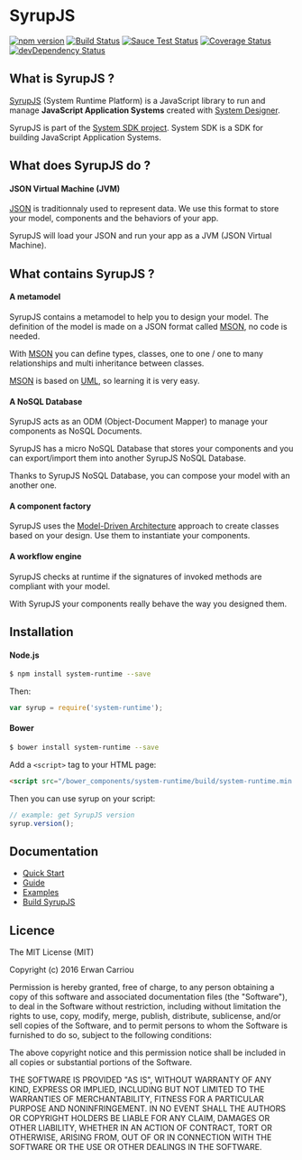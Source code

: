 # SyrupJS

[![npm version](https://badge.fury.io/js/system-runtime.svg)](http://badge.fury.io/js/system-runtime)
[![Build Status](https://travis-ci.org/system-sdk/system-runtime.svg?branch=master)](https://travis-ci.org/system-sdk/system-runtime)
[![Sauce Test Status](https://saucelabs.com/buildstatus/system-runtime)](https://saucelabs.com/u/system-runtime)
[![Coverage Status](https://coveralls.io/repos/github/system-sdk/system-runtime/badge.svg?branch=master)](https://coveralls.io/github/system-sdk/system-runtime?branch=master)
[![devDependency Status](https://david-dm.org/system-sdk/system-runtime/dev-status.svg)](https://david-dm.org/system-sdk/system-runtime#info=devDependencies)

## What is SyrupJS ?

[SyrupJS](https://syrupjs.github.io) (System Runtime Platform) is a JavaScript library to run and manage **JavaScript Application Systems** created with [System Designer](http://designfirst.io).

SyrupJS is part of the [System SDK project](https://github.com/system-sdk).
System SDK is a SDK for building JavaScript Application Systems.

## What does SyrupJS do ?

#### JSON Virtual Machine (JVM)

[JSON](http://json.org) is traditionnaly used to represent data. We use this format to store your model, components and the behaviors of your app.

SyrupJS will load your JSON and run your app as a JVM (JSON Virtual Machine).

## What contains SyrupJS ?

#### A metamodel

SyrupJS contains a metamodel to help you to design your model. The definition of the model is made on a JSON format called [MSON](https://syrupjs.readme.io/docs/design-your-model#section-mson), no code is needed. 

With [MSON](https://syrupjs.readme.io/docs/design-your-model#section-mson) you can define types, classes, one to one / one to many relationships and multi inheritance between classes. 

[MSON](https://syrupjs.readme.io/docs/design-your-model#section-mson) is based on [UML](http://uml.org), so learning it is very easy.

#### A NoSQL Database

SyrupJS acts as an ODM (Object-Document Mapper) to manage your components as NoSQL Documents. 

SyrupJS has a micro NoSQL Database that stores your components and you can export/import them into another SyrupJS NoSQL Database. 

Thanks to SyrupJS NoSQL Database, you can compose your model with an another one.

#### A component factory

SyrupJS uses the [Model-Driven Architecture](http://www.omg.org/mda/) approach to create classes based on your design. Use them to instantiate your components. 

#### A workflow engine

SyrupJS checks at runtime if the signatures of invoked methods are compliant with your model. 

With SyrupJS your components really behave the way you designed them. 

## Installation

#### Node.js

```sh
$ npm install system-runtime --save
```

Then:

```js
var syrup = require('system-runtime');
```

#### Bower

```sh
$ bower install system-runtime --save
```

Add a `<script>` tag to your HTML page:
```html
<script src="/bower_components/system-runtime/build/system-runtime.min.js"></script>
```

Then you can use syrup on your script:
```js
// example: get SyrupJS version
syrup.version();
```

## Documentation

* [Quick Start](https://syrupjs.readme.io/docs/quick-start)
* [Guide](https://syrupjs.readme.io/docs/installation)
* [Examples](https://syrupjs.readme.io/docs/a-basic-hello-world)
* [Build SyrupJS](https://syrupjs.readme.io/docs/extend-syrupjs)

## Licence

The MIT License (MIT)

Copyright (c) 2016 Erwan Carriou

Permission is hereby granted, free of charge, to any person obtaining a copy
of this software and associated documentation files (the "Software"), to deal
in the Software without restriction, including without limitation the rights
to use, copy, modify, merge, publish, distribute, sublicense, and/or sell
copies of the Software, and to permit persons to whom the Software is
furnished to do so, subject to the following conditions:

The above copyright notice and this permission notice shall be included in all
copies or substantial portions of the Software.

THE SOFTWARE IS PROVIDED "AS IS", WITHOUT WARRANTY OF ANY KIND, EXPRESS OR
IMPLIED, INCLUDING BUT NOT LIMITED TO THE WARRANTIES OF MERCHANTABILITY,
FITNESS FOR A PARTICULAR PURPOSE AND NONINFRINGEMENT. IN NO EVENT SHALL THE
AUTHORS OR COPYRIGHT HOLDERS BE LIABLE FOR ANY CLAIM, DAMAGES OR OTHER
LIABILITY, WHETHER IN AN ACTION OF CONTRACT, TORT OR OTHERWISE, ARISING FROM,
OUT OF OR IN CONNECTION WITH THE SOFTWARE OR THE USE OR OTHER DEALINGS IN THE
SOFTWARE. 